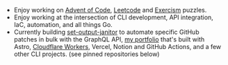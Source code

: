 - Enjoy working on [Advent of Code](https://github.com/arunsathiya/adventofcode), [Leetcode](https://github.com/arunsathiya/leetcode) and [Exercism](https://github.com/arunsathiya/exercism) puzzles.
- Enjoy working at the intersection of CLI development, API integration, IaC, automation, and all things Go.
- Currently building [set-output-janitor](https://github.com/arunsathiya/set-output-janitor) to automate specific GitHub patches in bulk with the GraphQL API, [my portfolio](https://github.com/arunsathiya/portfolio) that's built with Astro, [Cloudflare Workers](https://github.com/arunsathiya/portfolio-workers), Vercel, Notion and GitHub Actions, and a few other CLI projects. (see pinned repositories below)
